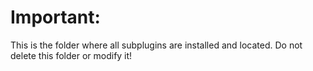 # Important:

This is the folder where all subplugins are installed and located. Do not delete this folder or modify it!
